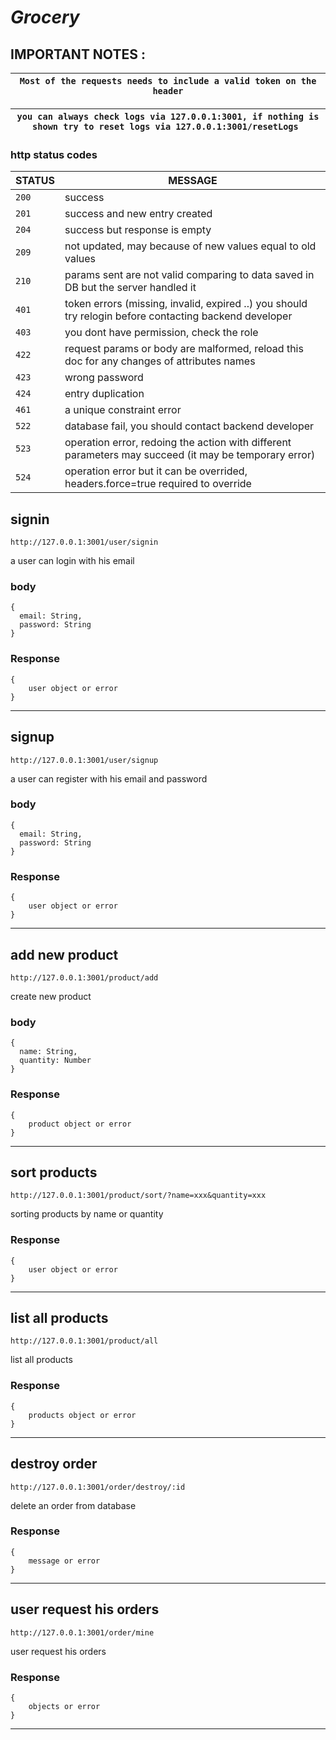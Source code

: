 # ***Grocery***
## IMPORTANT NOTES :


`Most of the requests needs to include a valid token on the header`  |
-|


`you can always check logs via 127.0.0.1:3001, if nothing is shown try to reset logs via 127.0.0.1:3001/resetLogs `  |
-|

### http status codes
| STATUS | MESSAGE                                                                                                |
|--------|--------------------------------------------------------------------------------------------------------|
| `200`  | success                                                                                                |
| `201`  | success and new entry created                                                                          |
| `204`  | success but response is empty                                                                          |
| `209`  | not updated, may because of new values equal to old values                                                   |
| `210`  | params sent are not valid comparing to data saved in DB but the server handled it |
| `401`  | token errors (missing, invalid, expired ..) you should try relogin before contacting backend developer |
| `403`  | you dont have permission, check the role                                                               |
| `422`  | request params or body are malformed, reload this doc for any changes of attributes names              |
| `423`  | wrong password              |
| `424`  | entry duplication               |
| `461`  | a unique constraint error                                                                              |
| `522`  | database fail, you should contact backend developer                                                    |
| `523`  | operation error, redoing the action with different parameters may succeed (it may be temporary error)  |
| `524`  | operation error but it can be overrided, headers.force=true required to override |


## signin
``` POST
http://127.0.0.1:3001/user/signin
```
a user can login with his email
### body
```
{
  email: String,
  password: String
}
```
### Response
```
{
    user object or error
}
```
-------------------------------------------------------------------------------------------------------------------------------------------------------------------------------------------------------------------------

## signup
``` POST
http://127.0.0.1:3001/user/signup
```
a user can register with his email and password
### body
```
{
  email: String,
  password: String
}
```
### Response
```
{
    user object or error
}
```
-------------------------------------------------------------------------------------------------------------------------------------------------------------------------------------------------------------------------

## add new product
``` POST
http://127.0.0.1:3001/product/add
```
create new product
### body
```
{
  name: String,
  quantity: Number
}
```
### Response
```
{
    product object or error
}
```
-------------------------------------------------------------------------------------------------------------------------------------------------------------------------------------------------------------------------

## sort products
``` GET
http://127.0.0.1:3001/product/sort/?name=xxx&quantity=xxx
```
sorting products by name or quantity
### Response
```
{
    user object or error
}
```
-------------------------------------------------------------------------------------------------------------------------------------------------------------------------------------------------------------------------

## list all products
``` GET
http://127.0.0.1:3001/product/all
```
list all products 

### Response
```
{
    products object or error
}
```
-------------------------------------------------------------------------------------------------------------------------------------------------------------------------------------------------------------------------

## destroy order
``` DELETE
http://127.0.0.1:3001/order/destroy/:id
```
delete an order from database
### Response
```
{
    message or error
}
```
-------------------------------------------------------------------------------------------------------------------------------------------------------------------------------------------------------------------------

## user request his orders
``` GET
http://127.0.0.1:3001/order/mine
```
user request his orders
### Response
```
{
    objects or error
}
```
-------------------------------------------------------------------------------------------------------------------------------------------------------------------------------------------------------------------------

